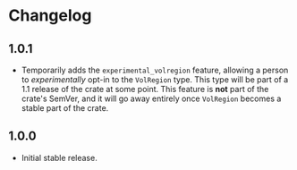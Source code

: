 # Changelog

## 1.0.1

* Temporarily adds the `experimental_volregion` feature, allowing a person to
  *experimentally* opt-in to the `VolRegion` type. This type will be part of a
  1.1 release of the crate at some point. This feature is **not** part of the
  crate's SemVer, and it will go away entirely once `VolRegion` becomes a stable
  part of the crate.

## 1.0.0

* Initial stable release.

